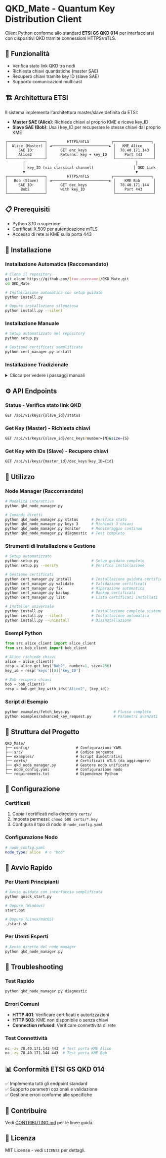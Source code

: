 # QKD_Mate - Quantum Key Distribution Client

Client Python conforme allo standard **ETSI GS QKD 014** per interfacciarsi con dispositivi QKD tramite connessioni HTTPS/mTLS.

## 🔐 Funzionalità

- Verifica stato link QKD tra nodi
- Richiesta chiavi quantistiche (master SAE)
- Recupero chiavi tramite key ID (slave SAE)
- Supporto comunicazioni multicast

## 🏗️ Architettura ETSI

Il sistema implementa l'architettura master/slave definita da ETSI:
- **Master SAE (Alice)**: Richiede chiavi al proprio KME e riceve key_ID
- **Slave SAE (Bob)**: Usa i key_ID per recuperare le stesse chiavi dal proprio KME

```
┌─────────────────┐         HTTPS/mTLS          ┌─────────────────┐
│  Alice (Master) │ ◄──────────────────────────► │   KME Alice     │
│     SAE ID:     │      GET enc_keys            │  78.40.171.143  │
│     Alice2      │      Returns: key + key_ID   │    Port 443     │
└─────────────────┘                              └─────────────────┘
        │                                                  │
        │ key_ID (via classical channel)                  │ QKD Link
        ▼                                                  ▼
┌─────────────────┐         HTTPS/mTLS          ┌─────────────────┐
│   Bob (Slave)   │ ◄──────────────────────────► │    KME Bob      │
│     SAE ID:     │      GET dec_keys            │  78.40.171.144  │
│      Bob2       │      with key_ID             │    Port 443     │
└─────────────────┘                              └─────────────────┘
```

## 📋 Prerequisiti

- Python 3.10 o superiore
- Certificati X.509 per autenticazione mTLS
- Accesso di rete ai KME sulla porta 443

## 🚀 Installazione

### Installazione Automatica (Raccomandato)
```bash
# Clona il repository
git clone https://github.com/[tuo-username]/QKD_Mate.git
cd QKD_Mate

# Installazione automatica con setup guidato
python install.py

# Oppure installazione silenziosa
python install.py --silent
```

### Installazione Manuale
```bash
# Setup automatizzato nel repository
python setup.py

# Gestione certificati semplificata
python cert_manager.py install
```

### Installazione Tradizionale
<details>
<summary>Clicca per vedere i passaggi manuali</summary>

1. **Installa le dipendenze**
```bash
pip install -r requirements.txt
```

2. **Prepara la directory dei certificati**
```bash
mkdir -p certs
# Copia i certificati forniti
cp /path/to/ca.crt certs/
cp /path/to/client_*.crt certs/
cp /path/to/client_*.key certs/
chmod 600 certs/*.key
```

3. **Configura il nodo**
```bash
echo "node_type: alice" > node_config.yaml  # o "bob"
```
</details>

## ⚙️ API Endpoints

### Status - Verifica stato link QKD
```bash
GET /api/v1/keys/{slave_id}/status
```

### Get Key (Master) - Richiesta chiavi
```bash
GET /api/v1/keys/{slave_id}/enc_keys?number={N}&size={S}
```

### Get Key with IDs (Slave) - Recupero chiavi
```bash
GET /api/v1/keys/{master_id}/dec_keys?key_ID={id}
```

## 🔧 Utilizzo

### Node Manager (Raccomandato)
```bash
# Modalità interattiva
python qkd_node_manager.py

# Comandi diretti
python qkd_node_manager.py status      # Verifica stato
python qkd_node_manager.py keys 3      # Richiedi 3 chiavi
python qkd_node_manager.py monitor     # Monitoraggio continuo
python qkd_node_manager.py diagnostic  # Test completo
```

### Strumenti di Installazione e Gestione
```bash
# Setup automatizzato
python setup.py                        # Setup guidato completo
python setup.py --verify               # Verifica installazione

# Gestione certificati
python cert_manager.py install         # Installazione guidata certificati
python cert_manager.py validate        # Validazione certificati
python cert_manager.py fix             # Riparazione automatica
python cert_manager.py backup          # Backup certificati
python cert_manager.py list            # Lista certificati installati

# Installer universale
python install.py                      # Installazione completa sistema
python install.py --silent             # Installazione automatica
python install.py --uninstall          # Disinstallazione
```

### Esempi Python
```python
from src.alice_client import alice_client
from src.bob_client import bob_client

# Alice richiede chiavi
alice = alice_client()
resp = alice.get_key("Bob2", number=1, size=256)
key_id = resp['keys'][0]['key_ID']

# Bob recupera chiavi
bob = bob_client()
resp = bob.get_key_with_ids("Alice2", [key_id])
```

### Script di Esempio
```bash
python examples/fetch_keys.py                    # Flusso completo
python examples/advanced_key_request.py          # Parametri avanzati
```

## 📁 Struttura del Progetto

```
QKD_Mate/
├── config/                     # Configurazioni YAML
├── src/                        # Codice sorgente
├── examples/                   # Script dimostrativi
├── certs/                      # Certificati mTLS (da aggiungere)
├── qkd_node_manager.py         # Gestore nodo unificato
├── node_config.yaml            # Configurazione nodo
└── requirements.txt            # Dipendenze Python
```

## 🔐 Configurazione

### Certificati
1. Copia i certificati nella directory `certs/`
2. Imposta permessi: `chmod 600 certs/*.key`
3. Configura il tipo di nodo in `node_config.yaml`

### Configurazione Nodo
```yaml
# node_config.yaml
node_type: alice  # o "bob"
```

## 🚀 Avvio Rapido

### Per Utenti Principianti
```bash
# Avvio guidato con interfaccia semplificata
python quick_start.py

# Oppure (Windows)
start.bat

# Oppure (Linux/macOS)  
./start.sh
```

### Per Utenti Esperti
```bash
# Avvio diretto del node manager
python qkd_node_manager.py
```

## 🐛 Troubleshooting

### Test Rapido
```bash
python qkd_node_manager.py diagnostic
```

### Errori Comuni
- **HTTP 401**: Verificare certificati e autorizzazioni
- **HTTP 503**: KME non disponibile o senza chiavi
- **Connection refused**: Verificare connettività di rete

### Test Connettività
```bash
nc -zv 78.40.171.143 443  # Test porta KME Alice
nc -zv 78.40.171.144 443  # Test porta KME Bob
```

## 📊 Conformità ETSI GS QKD 014

✅ Implementa tutti gli endpoint standard  
✅ Supporto parametri opzionali e validazione  
✅ Gestione errori conforme alle specifiche  

## 🤝 Contribuire

Vedi [CONTRIBUTING.md](CONTRIBUTING.md) per le linee guida.

## 📄 Licenza

MIT License - vedi `LICENSE` per dettagli.